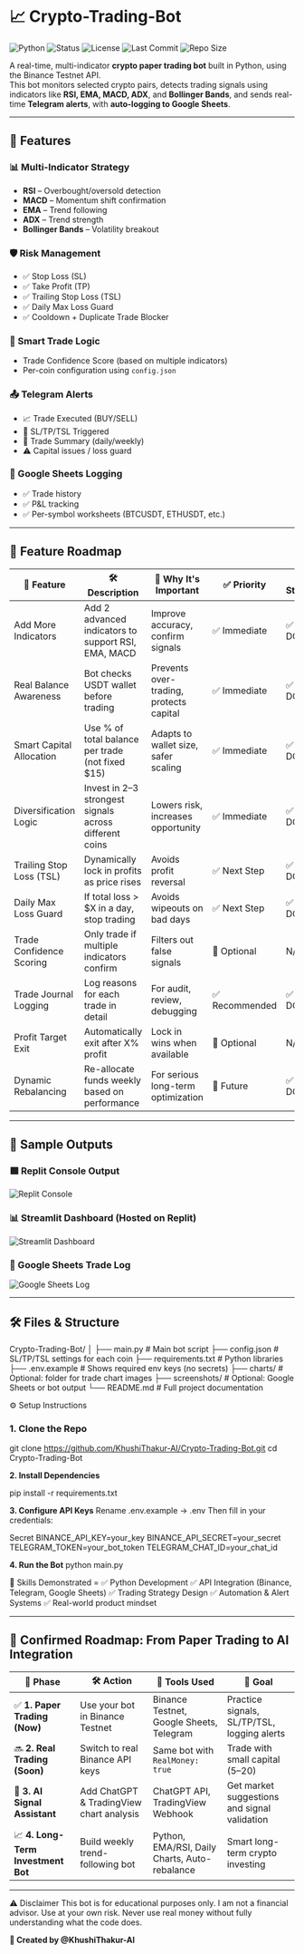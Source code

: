 # 📈 Crypto-Trading-Bot
![Python](https://img.shields.io/badge/Python-3.10-blue.svg)
![Status](https://img.shields.io/badge/Status-Active-success.svg)
![License](https://img.shields.io/badge/License-MIT-green.svg)
![Last Commit](https://img.shields.io/github/last-commit/KhushiThakur-AI/Crypto-Trading-Bot)
![Repo Size](https://img.shields.io/github/repo-size/KhushiThakur-AI/Crypto-Trading-Bot) 

A real-time, multi-indicator **crypto paper trading bot** built in Python, using the Binance Testnet API.  
This bot monitors selected crypto pairs, detects trading signals using indicators like **RSI, EMA, MACD, ADX**, and **Bollinger Bands**, and sends real-time **Telegram alerts**, with **auto-logging to Google Sheets**.

---
## 🚀 Features

### 📊 Multi-Indicator Strategy
- **RSI** – Overbought/oversold detection
- **MACD** – Momentum shift confirmation
- **EMA** – Trend following
- **ADX** – Trend strength
- **Bollinger Bands** – Volatility breakout

### 🛡 Risk Management
- ✅ Stop Loss (SL)
- ✅ Take Profit (TP)
- ✅ Trailing Stop Loss (TSL)
- ✅ Daily Max Loss Guard
- ✅ Cooldown + Duplicate Trade Blocker

### 🧠 Smart Trade Logic
- Trade Confidence Score (based on multiple indicators)
- Per-coin configuration using `config.json`

### 📤 Telegram Alerts
- 📈 Trade Executed (BUY/SELL)
- 🚨 SL/TP/TSL Triggered
- 💬 Trade Summary (daily/weekly)
- ⚠️ Capital issues / loss guard

### 📄 Google Sheets Logging
- ✅ Trade history
- ✅ P&L tracking
- ✅ Per-symbol worksheets (BTCUSDT, ETHUSDT, etc.)
---

## 🧩 Feature Roadmap

| 📌 Feature                   | 🛠️ Description                                                | 🎯 Why It's Important                         | ✅ Priority     | 🚦 Status   |
|----------------------------|---------------------------------------------------------------|----------------------------------------------|----------------|-------------|
| Add More Indicators        | Add 2 advanced indicators to support RSI, EMA, MACD           | Improve accuracy, confirm signals            | ✅ Immediate    | ✅ DONE      |
| Real Balance Awareness     | Bot checks USDT wallet before trading                         | Prevents over-trading, protects capital      | ✅ Immediate    | ✅ DONE      |
| Smart Capital Allocation   | Use % of total balance per trade (not fixed $15)              | Adapts to wallet size, safer scaling         | ✅ Immediate    | ✅ DONE      |
| Diversification Logic      | Invest in 2–3 strongest signals across different coins        | Lowers risk, increases opportunity           | ✅ Immediate    | ✅ DONE      |
| Trailing Stop Loss (TSL)   | Dynamically lock in profits as price rises                    | Avoids profit reversal                       | ✅ Next Step    | ✅ DONE      |
| Daily Max Loss Guard       | If total loss > $X in a day, stop trading                     | Avoids wipeouts on bad days                  | ✅ Next Step    | ✅ DONE      |
| Trade Confidence Scoring   | Only trade if multiple indicators confirm                     | Filters out false signals                    | 🔄 Optional     |N/A |
| Trade Journal Logging      | Log reasons for each trade in detail                          | For audit, review, debugging                 | ✅ Recommended  | ✅ DONE      |
| Profit Target Exit         | Automatically exit after X% profit                            | Lock in wins when available                  | 🔄 Optional     | N/A |
| Dynamic Rebalancing        | Re-allocate funds weekly based on performance                 | For serious long-term optimization           | 🔄 Future       | ✅ DONE      |
---

## 📸 Sample Outputs

### 🟩 Replit Console Output
![Replit Console](Replit%20Outlook%20Screenshot)

### 📊 Streamlit Dashboard (Hosted on Replit)
![Streamlit Dashboard](Streamlit%20in%20Replit%20Dasboard%20Screenshot)

### 📄 Google Sheets Trade Log
![Google Sheets Log](Google%20Logs%20Screenshot)

---

## 🛠 Files & Structure
Crypto-Trading-Bot/
│
├── main.py                # Main bot script
├── config.json            # SL/TP/TSL settings for each coin
├── requirements.txt       # Python libraries
├── .env.example           # Shows required env keys (no secrets)
├── charts/                # Optional: folder for trade chart images
├── screenshots/           # Optional: Google Sheets or bot output
└── README.md              # Full project documentation

⚙️ Setup Instructions

### 1. Clone the Repo
git clone https://github.com/KhushiThakur-AI/Crypto-Trading-Bot.git
cd Crypto-Trading-Bot

**2. Install Dependencies**

pip install -r requirements.txt

**3. Configure API Keys**
Rename .env.example → .env
Then fill in your credentials:

Secret
BINANCE_API_KEY=your_key
BINANCE_API_SECRET=your_secret
TELEGRAM_TOKEN=your_bot_token
TELEGRAM_CHAT_ID=your_chat_id

**4. Run the Bot**
python main.py

🧠 Skills Demonstrated =
✅ Python Development
✅ API Integration (Binance, Telegram, Google Sheets)
✅ Trading Strategy Design
✅ Automation & Alert Systems
✅ Real-world product mindset

---

## 🚀 Confirmed Roadmap: From Paper Trading to AI Integration

| 🧭 Phase                         | 🛠️ Action                                | 🧰 Tools Used                                | 🎯 Goal                                        |
|----------------------------------|------------------------------------------|----------------------------------------------|------------------------------------------------|
| ✅ **1. Paper Trading (Now)**     | Use your bot in Binance Testnet          | Binance Testnet, Google Sheets, Telegram     | Practice signals, SL/TP/TSL, logging alerts    |
| 🔜 **2. Real Trading (Soon)**     | Switch to real Binance API keys          | Same bot with `RealMoney: true`              | Trade with small capital ($5–$20)              |
| 🤖 **3. AI Signal Assistant**     | Add ChatGPT & TradingView chart analysis | ChatGPT API, TradingView Webhook             | Get market suggestions and signal validation   |
| 📈 **4. Long-Term Investment Bot**| Build weekly trend-following bot         | Python, EMA/RSI, Daily Charts, Auto-rebalance| Smart long-term crypto investing               |

---

⚠️ Disclaimer
This bot is for educational purposes only.
I am not a financial advisor. Use at your own risk.
Never use real money without fully understanding what the code does.

**🙌 Created by @KhushiThakur-AI**
